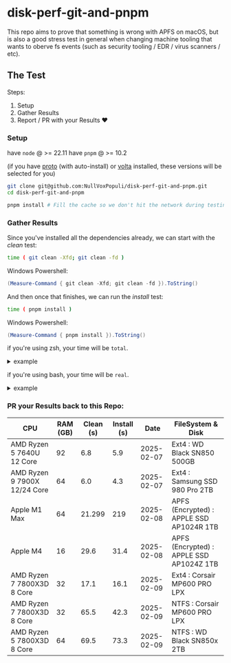 # disk-perf-git-and-pnpm

This repo aims to prove that something is wrong with APFS on macOS, but is also a good stress test in general when changing machine tooling that wants to oberve fs events (such as security tooling / EDR / virus scanners / etc).


## The Test

Steps:
1. Setup 
2. Gather Results 
3. Report / PR with your Results ❤️

### Setup

have `node` @ >= 22.11 
have `pnpm` @ >= 10.2

(if you have [proto](https://moonrepo.dev/proto) (with auto-install) or [volta](https://volta.sh/) installed, these versions will be selected for you)

```bash
git clone git@github.com:NullVoxPopuli/disk-perf-git-and-pnpm.git
cd disk-perf-git-and-pnpm

pnpm install # Fill the cache so we don't hit the network during testing
```

### Gather Results

Since you've installed all the dependencies already,
we can start with the _clean_ test:
```bash 
time ( git clean -Xfd; git clean -fd )
```

Windows Powershell:
```powershell
(Measure-Command { git clean -Xfd; git clean -fd }).ToString()
```

And then once that finishes, we can run the _install_ test:
```bash
time ( pnpm install )
```

Windows Powershell:
```powershell
(Measure-Command { pnpm install }).ToString()
```

if you're using zsh, your time will be `total`.

<details><summary>example</summary>

```bash
0.01s user 0.00s system 94% cpu 0.007 total
#.                              ^ this number
```

</details>

if you're using bash, your time will be `real`.

<details><summary>example</summary>

```bash
real    2.02s # this number
user    0.00s
sys     0.01s
```

</details>

### PR your Results back to this Repo:

| CPU | RAM (GB) | Clean (s) | Install (s) | Date | FileSystem & Disk |
| --- | -------- | --------- | ----------- | ---- | ----- |
| AMD Ryzen 5 7640U 12 Core | 92 | 6.8 | 5.9 | 2025-02-07 | Ext4 : WD Black SN850 500GB | 
| AMD Ryzen 9 7900X 12/24 Core | 64 | 6.0 | 4.3 | 2025-02-07 | Ext4 : Samsung SSD 980 Pro 2TB | 
| Apple M1 Max | 64 | 21.299 | 219 | 2025-02-08 | APFS (Encrypted) : APPLE SSD AP1024R 1TB |
| Apple M4 | 16 | 29.6 | 31.4 | 2025-02-08 | APFS (Encrypted) : APPLE SSD AP1024Z 1TB |
| AMD Ryzen 7 7800X3D 8 Core | 32 | 17.1 | 16.1 | 2025-02-09 | Ext4 : Corsair MP600 PRO LPX |
| AMD Ryzen 7 7800X3D 8 Core | 32 | 65.5 | 42.3 | 2025-02-09 | NTFS : Corsair MP600 PRO LPX |
| AMD Ryzen 5 7800X3D 8 Core | 64 | 69.5 | 73.3 | 2025-02-09 | NTFS : WD Black SN850x 2TB | 
